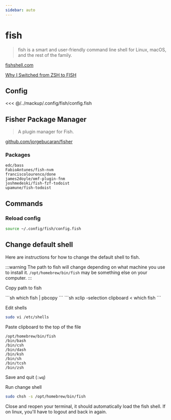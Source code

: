 ```yaml
---
sidebar: auto
---
```


# fish

> fish is a smart and user-friendly command line shell for Linux, macOS, and the rest of the family.

[fishshell.com](http://fishshell.com)

[Why I Switched from ZSH to FISH](https://dev.to/joshmedeski/why-i-switched-from-zsh-to-fish-2j17)

## Config

<<< @/../mackup/.config/fish/config.fish

## Fisher Package Manager

> A plugin manager for Fish.

[github.com/jorgebucaran/fisher](https://github.com/jorgebucaran/fisher)

### Packages

```
edc/bass
FabioAntunes/fish-nvm
franciscolourenco/done
james2doyle/omf-plugin-fnm
joshmedeski/fish-fzf-todoist
upamune/fish-todoist
```

## Commands

### Reload config

```sh
source ~/.config/fish/config.fish
```

## Change default shell

Here are instructions for how to change the default shell to fish.

:::warning
The path to fish will change depending on what machine you use to install it. `/opt/homebrew/bin/fish` may be something else on your computer.
:::

Copy path to fish

<code-group>
<code-block title="macOS">
```sh
which fish | pbcopy
```
</code-block>

<code-block title="linux">
```sh
xclip -selection clipboard < which fish
```
</code-block>
</code-group>

Edit shells
```sh
sudo vi /etc/shells
```

Paste clipboard to the top of the file

```sh{1}
/opt/homebrew/bin/fish
/bin/bash
/bin/csh
/bin/dash
/bin/ksh
/bin/sh
/bin/tcsh
/bin/zsh
```

Save and quit (`:wq`)

Run change shell
```sh
sudo chsh -s /opt/homebrew/bin/fish
```

Close and reopen your terminal, it should automatically load the fish shell. If on linux, you'll have to logout and back in again.

